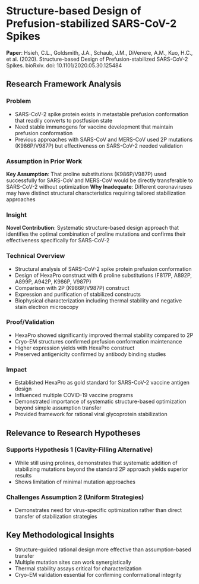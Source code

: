 # Structure-based Design of Prefusion-stabilized SARS-CoV-2 Spikes

**Paper**: Hsieh, C.L., Goldsmith, J.A., Schaub, J.M., DiVenere, A.M., Kuo, H.C., et al. (2020). Structure-based Design of Prefusion-stabilized SARS-CoV-2 Spikes. bioRxiv. doi: 10.1101/2020.05.30.125484

## Research Framework Analysis

### Problem
- SARS-CoV-2 spike protein exists in metastable prefusion conformation that readily converts to postfusion state
- Need stable immunogens for vaccine development that maintain prefusion conformation
- Previous approaches with SARS-CoV and MERS-CoV used 2P mutations (K986P/V987P) but effectiveness on SARS-CoV-2 needed validation

### Assumption in Prior Work
**Key Assumption**: That proline substitutions (K986P/V987P) used successfully for SARS-CoV and MERS-CoV would be directly transferable to SARS-CoV-2 without optimization
**Why Inadequate**: Different coronaviruses may have distinct structural characteristics requiring tailored stabilization approaches

### Insight
**Novel Contribution**: Systematic structure-based design approach that identifies the optimal combination of proline mutations and confirms their effectiveness specifically for SARS-CoV-2

### Technical Overview
- Structural analysis of SARS-CoV-2 spike protein prefusion conformation
- Design of HexaPro construct with 6 proline substitutions (F817P, A892P, A899P, A942P, K986P, V987P)
- Comparison with 2P (K986P/V987P) construct
- Expression and purification of stabilized constructs
- Biophysical characterization including thermal stability and negative stain electron microscopy

### Proof/Validation
- HexaPro showed significantly improved thermal stability compared to 2P
- Cryo-EM structures confirmed prefusion conformation maintenance
- Higher expression yields with HexaPro construct
- Preserved antigenicity confirmed by antibody binding studies

### Impact
- Established HexaPro as gold standard for SARS-CoV-2 vaccine antigen design
- Influenced multiple COVID-19 vaccine programs
- Demonstrated importance of systematic structure-based optimization beyond simple assumption transfer
- Provided framework for rational viral glycoprotein stabilization

## Relevance to Research Hypotheses

### Supports Hypothesis 1 (Cavity-Filling Alternative)
- While still using prolines, demonstrates that systematic addition of stabilizing mutations beyond the standard 2P approach yields superior results
- Shows limitation of minimal mutation approaches

### Challenges Assumption 2 (Uniform Strategies)
- Demonstrates need for virus-specific optimization rather than direct transfer of stabilization strategies

## Key Methodological Insights
- Structure-guided rational design more effective than assumption-based transfer
- Multiple mutation sites can work synergistically
- Thermal stability assays critical for characterization
- Cryo-EM validation essential for confirming conformational integrity